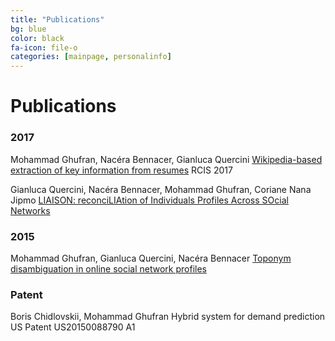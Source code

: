 ```yaml
---
title: "Publications"
bg: blue
color: black
fa-icon: file-o
categories: [mainpage, personalinfo]
---
```


# Publications
### 2017
Mohammad Ghufran, Nacéra Bennacer, Gianluca Quercini
[Wikipedia-based extraction of key information from resumes](http://ieeexplore.ieee.org/abstract/document/7956530/)
RCIS 2017  

Gianluca Quercini, Nacéra Bennacer, Mohammad Ghufran, Coriane Nana Jipmo
[LIAISON: reconciLIAtion of Individuals Profiles Across SOcial Networks](https://link.springer.com/chapter/10.1007/978-3-319-45763-5_12)

### 2015
Mohammad Ghufran, Gianluca Quercini, Nacéra Bennacer
[Toponym disambiguation in online social network profiles](https://dl.acm.org/citation.cfm?id=2820812)

### Patent
Boris Chidlovskii, Mohammad Ghufran
Hybrid system for demand prediction
US Patent US20150088790 A1

